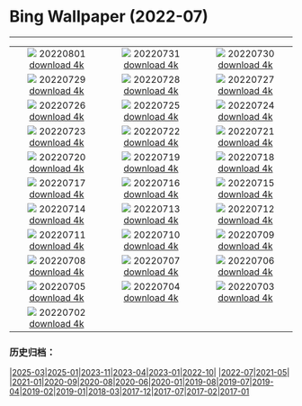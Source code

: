# Bing Wallpaper (2022-07)
**************
| | | |
| :----: | :----: | :----: |
| ![](https://www.bing.com/th?id=OHR.LavaTube_ZH-CN5458469336_1920x1080.jpg) 20220801 [download 4k](https://www.bing.com/th?id=OHR.LavaTube_ZH-CN5458469336_UHD.jpg) | ![](https://www.bing.com/th?id=OHR.NoctilucentClouds_ZH-CN4816301354_1920x1080.jpg) 20220731 [download 4k](https://www.bing.com/th?id=OHR.NoctilucentClouds_ZH-CN4816301354_UHD.jpg) | ![](https://www.bing.com/th?id=OHR.FiordlandRainforest_ZH-CN4528847139_1920x1080.jpg) 20220730 [download 4k](https://www.bing.com/th?id=OHR.FiordlandRainforest_ZH-CN4528847139_UHD.jpg) |
| ![](https://www.bing.com/th?id=OHR.FourTigresses_ZH-CN4095017352_1920x1080.jpg) 20220729 [download 4k](https://www.bing.com/th?id=OHR.FourTigresses_ZH-CN4095017352_UHD.jpg) | ![](https://www.bing.com/th?id=OHR.LongsPeak_ZH-CN5927119555_1920x1080.jpg) 20220728 [download 4k](https://www.bing.com/th?id=OHR.LongsPeak_ZH-CN5927119555_UHD.jpg) | ![](https://www.bing.com/th?id=OHR.NabateanTomb_ZH-CN5770360385_1920x1080.jpg) 20220727 [download 4k](https://www.bing.com/th?id=OHR.NabateanTomb_ZH-CN5770360385_UHD.jpg) |
| ![](https://www.bing.com/th?id=OHR.MangroveDay_ZH-CN5590436101_1920x1080.jpg) 20220726 [download 4k](https://www.bing.com/th?id=OHR.MangroveDay_ZH-CN5590436101_UHD.jpg) | ![](https://www.bing.com/th?id=OHR.DolbadarnCastle_ZH-CN5397592090_1920x1080.jpg) 20220725 [download 4k](https://www.bing.com/th?id=OHR.DolbadarnCastle_ZH-CN5397592090_UHD.jpg) | ![](https://www.bing.com/th?id=OHR.TwoJackLake_ZH-CN4716355677_1920x1080.jpg) 20220724 [download 4k](https://www.bing.com/th?id=OHR.TwoJackLake_ZH-CN4716355677_UHD.jpg) |
| ![](https://www.bing.com/th?id=OHR.FoxgloveHawkmoth_ZH-CN4486704889_1920x1080.jpg) 20220723 [download 4k](https://www.bing.com/th?id=OHR.FoxgloveHawkmoth_ZH-CN4486704889_UHD.jpg) | ![](https://www.bing.com/th?id=OHR.SGIMontenegro_ZH-CN4155831603_1920x1080.jpg) 20220722 [download 4k](https://www.bing.com/th?id=OHR.SGIMontenegro_ZH-CN4155831603_UHD.jpg) | ![](https://www.bing.com/th?id=OHR.AbbeyGardens_ZH-CN4831631801_1920x1080.jpg) 20220721 [download 4k](https://www.bing.com/th?id=OHR.AbbeyGardens_ZH-CN4831631801_UHD.jpg) |
| ![](https://www.bing.com/th?id=OHR.MoonPhases_ZH-CN3779272016_1920x1080.jpg) 20220720 [download 4k](https://www.bing.com/th?id=OHR.MoonPhases_ZH-CN3779272016_UHD.jpg) | ![](https://www.bing.com/th?id=OHR.FraueninselChiemsee_ZH-CN3541482552_1920x1080.jpg) 20220719 [download 4k](https://www.bing.com/th?id=OHR.FraueninselChiemsee_ZH-CN3541482552_UHD.jpg) | ![](https://www.bing.com/th?id=OHR.OmijimaIsland_ZH-CN3328515301_1920x1080.jpg) 20220718 [download 4k](https://www.bing.com/th?id=OHR.OmijimaIsland_ZH-CN3328515301_UHD.jpg) |
| ![](https://www.bing.com/th?id=OHR.CoyoteButtes_ZH-CN3166159419_1920x1080.jpg) 20220717 [download 4k](https://www.bing.com/th?id=OHR.CoyoteButtes_ZH-CN3166159419_UHD.jpg) | ![](https://www.bing.com/th?id=OHR.AmericanGoldfinch_ZH-CN2996912015_1920x1080.jpg) 20220716 [download 4k](https://www.bing.com/th?id=OHR.AmericanGoldfinch_ZH-CN2996912015_UHD.jpg) | ![](https://www.bing.com/th?id=OHR.Arrone_ZH-CN2794175618_1920x1080.jpg) 20220715 [download 4k](https://www.bing.com/th?id=OHR.Arrone_ZH-CN2794175618_UHD.jpg) |
| ![](https://www.bing.com/th?id=OHR.BabyLemons_ZH-CN4212701834_1920x1080.jpg) 20220714 [download 4k](https://www.bing.com/th?id=OHR.BabyLemons_ZH-CN4212701834_UHD.jpg) | ![](https://www.bing.com/th?id=OHR.BasaltGiants_ZH-CN4038085235_1920x1080.jpg) 20220713 [download 4k](https://www.bing.com/th?id=OHR.BasaltGiants_ZH-CN4038085235_UHD.jpg) | ![](https://www.bing.com/th?id=OHR.SpiralHill_ZH-CN3829252235_1920x1080.jpg) 20220712 [download 4k](https://www.bing.com/th?id=OHR.SpiralHill_ZH-CN3829252235_UHD.jpg) |
| ![](https://www.bing.com/th?id=OHR.BarcelonaPop_ZH-CN3687855585_1920x1080.jpg) 20220711 [download 4k](https://www.bing.com/th?id=OHR.BarcelonaPop_ZH-CN3687855585_UHD.jpg) | ![](https://www.bing.com/th?id=OHR.OludenizTurkey_ZH-CN3467496108_1920x1080.jpg) 20220710 [download 4k](https://www.bing.com/th?id=OHR.OludenizTurkey_ZH-CN3467496108_UHD.jpg) | ![](https://www.bing.com/th?id=OHR.DolomitesMW_ZH-CN3307894335_1920x1080.jpg) 20220709 [download 4k](https://www.bing.com/th?id=OHR.DolomitesMW_ZH-CN3307894335_UHD.jpg) |
| ![](https://www.bing.com/th?id=OHR.PreveliGorge_ZH-CN3109665395_1920x1080.jpg) 20220708 [download 4k](https://www.bing.com/th?id=OHR.PreveliGorge_ZH-CN3109665395_UHD.jpg) | ![](https://www.bing.com/th?id=OHR.HecetaHead_ZH-CN2813876594_1920x1080.jpg) 20220707 [download 4k](https://www.bing.com/th?id=OHR.HecetaHead_ZH-CN2813876594_UHD.jpg) | ![](https://www.bing.com/th?id=OHR.KissingPuffins_ZH-CN2578608262_1920x1080.jpg) 20220706 [download 4k](https://www.bing.com/th?id=OHR.KissingPuffins_ZH-CN2578608262_UHD.jpg) |
| ![](https://www.bing.com/th?id=OHR.FannetteIsland_ZH-CN2395055456_1920x1080.jpg) 20220705 [download 4k](https://www.bing.com/th?id=OHR.FannetteIsland_ZH-CN2395055456_UHD.jpg) | ![](https://www.bing.com/th?id=OHR.SharavatiBridge_ZH-CN2011371774_1920x1080.jpg) 20220704 [download 4k](https://www.bing.com/th?id=OHR.SharavatiBridge_ZH-CN2011371774_UHD.jpg) | ![](https://www.bing.com/th?id=OHR.SummerDogs_ZH-CN1604998367_1920x1080.jpg) 20220703 [download 4k](https://www.bing.com/th?id=OHR.SummerDogs_ZH-CN1604998367_UHD.jpg) |
| ![](https://www.bing.com/th?id=OHR.HalfwayDay_ZH-CN1333459630_1920x1080.jpg) 20220702 [download 4k](https://www.bing.com/th?id=OHR.HalfwayDay_ZH-CN1333459630_UHD.jpg) |  |  |

### 历史归档：

|[2025-03](bing/2025-03/2025-03.md)|[2025-01](bing/2025-01/2025-01.md)|[2023-11](bing/2023-11/2023-11.md)|[2023-04](bing/2023-04/2023-04.md)|[2023-01](bing/2023-01/2023-01.md)|[2022-10](bing/2022-10/2022-10.md)|
|[2022-07](bing/2022-07/2022-07.md)|[2021-05](bing/2021-05/2021-05.md)|
|[2021-01](bing/2021-01/2021-01.md)|[2020-09](bing/2020-09/2020-09.md)|[2020-08](bing/2020-08/2020-08.md)|[2020-06](bing/2020-06/2020-06.md)|[2020-01](bing/2020-01/2020-01.md)|[2019-08](bing/2019-08/2019-08.md)|[2019-07](bing/2019-07/2019-07.md)|[2019-04](bing/2019-04/2019-04.md)|[2019-02](bing/2019-02/2019-02.md)|[2019-01](bing/2019-01/2019-01.md)|[2018-03](bing/2018-03/2018-03.md)|[2017-12](bing/2017-12/2017-12.md)|[2017-07](bing/2017-07/2017-07.md)|[2017-02](bing/2017-02/2017-02.md)|[2017-01](bing/2017-01/2017-01.md)